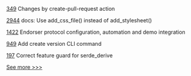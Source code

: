 
[349](https://github.com/hyperledger/aries-agent-test-harness/pull/349) Changes by create-pull-request action

[2944](https://github.com/hyperledger/fabric/pull/2944) docs: Use add_css_file() instead of add_stylesheet()

[1422](https://github.com/hyperledger/aries-cloudagent-python/pull/1422) Endorser protocol configuration, automation and demo integration

[949](https://github.com/hyperledger/grid/pull/949) Add create version CLI command

[197](https://github.com/hyperledger/transact/pull/197) Correct feature guard for serde_derive


[See more >>>](https://start-here.hyperledger.org/pull-requests)
